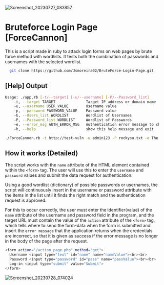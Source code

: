 ![Screenshot_20230727_083857](https://github.com/JoaoPedroMoreira02/BruteForce_Web/assets/103542430/f87863dc-2283-43f6-be8e-4985256b0bdc)

# Bruteforce Login Page [ForceCannon]

This is a script made in ruby to attack login forms on web pages by brute force method with wordlists. It tests both the combination of passwords and usernames with the selected wordlist.


```bash
  git clone https://github.com/Jsmoreira02/BruteForce-Login-Page.git
```

## [Help] Output

```bash
Usage: ./app.rb [-t/--target] [-u/--username] [-P/--Password_list]
    -t, --target TARGET              Target IP address or domain name
    -u, --username USER_VALUE        Username value
    -p, --password PASSWORD_VALUE    Password value
    -U, --Users_list WORDLIST        Wordlist of Usernames
    -P, --Password_list WORDLIST     Wordlist of Passwords
    -e, --error_msg AUTH_ERROR_MSG   Authentication error message to check if the attack was successful
    -h, --help                       show this help message and exit

```

```bash 
./ForceCannon.rb -t http://test-vuln -u admin123 -P rockyou.txt -e The username or password provided is incorrect 
```

## How it works (Detailed)

The script works with the `name` attribute of the HTML element contained within the `<form>` tag. The user will use this to enter the `username` and `password` values and submit the data request for authentication.

Using a good wordlist (dictionary) of possible passwords or usernames, the script will continuously insert in the username or password attribute with the items in the list until it finds the right match and the authentication request is approved.

For this to occur correctly, the user must enter the identifier(value) of the `name` attribute of the username and password field in the program, and the target URL must contain the value of the `action` attribute of the `<form>` tag, which tells where to send the form-data when the form is submitted and insert the `error message` that the application returns when the credentials are incorrect, so that it is given as success if the error message is no longer in the body of the page after the request.

```bash
<form action="/action_page.php" method="get">
  Username <input type="text" id="name" name="nameValue"><br><br>
  Password <input type="password" id="pass" name="passValue"><br><br>
  Log-in <input type="submit" value="Submit">
</form>
```


![Screenshot_20230728_074024](https://github.com/JoaoPedroMoreira02/BruteForce-Login-Page/assets/103542430/ac3f4494-c883-4c32-8433-58044b25b2c8)
